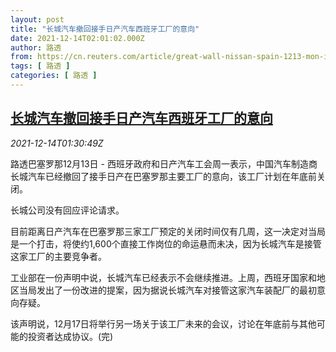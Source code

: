 ```yaml
---
layout: post
title: "长城汽车撤回接手日产汽车西班牙工厂的意向"
date: 2021-12-14T02:01:02.000Z
author: 路透
from: https://cn.reuters.com/article/great-wall-nissan-spain-1213-mon-idCNKBS2IT04W
tags: [ 路透 ]
categories: [ 路透 ]
---
```

<!--1639447262000-->
[长城汽车撤回接手日产汽车西班牙工厂的意向](https://cn.reuters.com/article/great-wall-nissan-spain-1213-mon-idCNKBS2IT04W)
------

<div>
<div><i>2021-12-14T01:30:49Z</i></div><p>路透巴塞罗那12月13日 - 西班牙政府和日产汽车工会周一表示，中国汽车制造商长城汽车已经撤回了接手日产在巴塞罗那主要工厂的意向，该工厂计划在年底前关闭。</p><p>长城公司没有回应评论请求。</p><p>目前距离日产汽车在巴塞罗那三家工厂预定的关闭时间仅有几周，这一决定对当局是一个打击，将使约1,600个直接工作岗位的命运悬而未决，因为长城汽车是接管这家工厂的主要竞争者。</p><p>工业部在一份声明中说，长城汽车已经表示不会继续推进。上周，西班牙国家和地区当局发出了一份改进的提案，因为据说长城汽车对接管这家汽车装配厂的最初意向存疑。</p><p>该声明说，12月17日将举行另一场关于该工厂未来的会议，讨论在年底前与其他可能的投资者达成协议。(完)</p>
</div>
